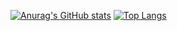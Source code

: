 [![Anurag's GitHub stats](https://github-readme-stats.vercel.app/api?username=dsxksss)](https://github.com/anuraghazra/github-readme-stats)
[![Top Langs](https://github-readme-stats.vercel.app/api/top-langs/?username=dsxksss&layout=compact)](https://github.com/anuraghazra/github-readme-stats)
